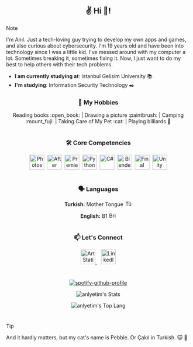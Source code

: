 <h2 align="center">✌️ Hi 👋!</h2>

>[!NOTE]
>I'm Anıl. Just a tech-loving guy trying to develop my own apps and games, and also curious about cybersecurity.
I'm 19 years old and have been into technology since I was a little kid.
I've messed around with my computer a lot. Sometimes breaking it, sometimes fixing it.
Now, I just want to do my best to help others with their tech problems.

- **I am currently studying at**: Istanbul Gelisim University :books:
- **I'm studying**: Information Security Technology :black_nib:

<h3 align="center">🎯 My Hobbies</h3>
  <p align="center">
   Reading books :open_book:
  | Drawing a picture :paintbrush:
  | Camping :mount_fuji:
  | Taking Care of My Pet :cat:
  | Playing billiards 🎱
  </p>

#

<h3 align="center">🛠️ Core Competencies</h3>
<p align="center">
  <img src="https://upload.wikimedia.org/wikipedia/commons/thumb/a/af/Adobe_Photoshop_CC_icon.svg/512px-Adobe_Photoshop_CC_icon.svg.png?20200616073617" title="Photoshop" alt="Photoshop" width="40" height="40"/>&nbsp;
  <img src="https://upload.wikimedia.org/wikipedia/commons/thumb/c/cb/Adobe_After_Effects_CC_icon.svg/512px-Adobe_After_Effects_CC_icon.svg.png" title="After Effects" alt="After Effects" width="40" height="40"/>&nbsp;
  <img src="https://upload.wikimedia.org/wikipedia/commons/thumb/4/40/Adobe_Premiere_Pro_CC_icon.svg/512px-Adobe_Premiere_Pro_CC_icon.svg.png?20210729021549" title="Premiere Pro" alt="Premiere Pro" width="40" height="40"/>&nbsp;
  <img src="https://cdn.jsdelivr.net/gh/devicons/devicon/icons/python/python-original.svg" title="Python" alt="Python" width="40" height="40"/>&nbsp;
  <img src="https://cdn.jsdelivr.net/gh/devicons/devicon/icons/csharp/csharp-original.svg" title="C#" alt="C#" width="40" height="40"/>&nbsp;
  <img src="https://cdn.jsdelivr.net/gh/devicons/devicon/icons/blender/blender-original.svg" title="Blender" alt="Blender" width="40" height="40"/>&nbsp;
  <img src="https://images.icon-icons.com/3053/PNG/512/final_cut_pro_macos_bigsur_icon_190177.png" title="Final Cut Pro" alt="Final Cut Pro" width="40" height="40"/>&nbsp;
  <img src="https://cdn-icons-png.flaticon.com/512/5969/5969346.png" title="Unity" alt="Unity" width="40" height="40"/>
</p>

#

<h3 align="center">🗣️ Languages</h3>
<p align="center">
  <b>Turkish:</b> Mother Tongue <img src="https://upload.wikimedia.org/wikipedia/commons/b/b4/Flag_of_Turkey.svg" alt="Türk Bayrağı" width="20" height="15">
  </p>
<p align="center">
  <b>English:</b> B1 <img src="https://upload.wikimedia.org/wikipedia/en/a/ae/Flag_of_the_United_Kingdom.svg" alt="British Flag" width="20" height="15">
  </p>
  
#

<h3 align="center">📫 Let's Connect</h3>
<p align="center">
  <a href="https://www.artstation.com/anly05" target="_blank">
    <img src="https://img.icons8.com/?size=512&id=106536&format=png" title="ArtStation" alt="ArtStation" width="40" height="40"/>
  </a>&nbsp;&nbsp;
  <a href="https://www.linkedin.com/in/anl-yetim/" target="_blank">
    <img src="https://cdn.jsdelivr.net/gh/devicons/devicon/icons/linkedin/linkedin-original.svg" title="LinkedIn" alt="LinkedIn" width="40" height="40"/>
  </a>
</p>

#

<p align="center">
  <a href="https://github.com/kittinan/spotify-github-profile">
    <img src="https://spotify-github-profile.kittinanx.com/api/view?uid=31hjcjmtm3gg4sov5x7maj5dbinu&cover_image=false&theme=default&show_offline=false&background_color=151515&interchange=true&bar_color=09ff00&bar_color_cover=false" alt="spotify-github-profile" />
  </a>
</p>

<p align="center">
  <img src="https://github-readme-stats.vercel.app/api?username=anlyetim&theme=dark&show_icons=true&hide_border=true&count_private=true" alt="anlyetim's Stats"/>
</p>
<p align="center">
  <img src="https://github-readme-stats.vercel.app/api/top-langs/?username=anlyetim&theme=dark&show_icons=true&hide_border=true&layout=compact" alt="anlyetim's Top Lang"/>
</p>

#

###
>[!TIP]
>And it hardly matters, but my cat's name is Pebble. Or Çakıl in Turkish. :cat: :smiling_face_with_three_hearts:
 



